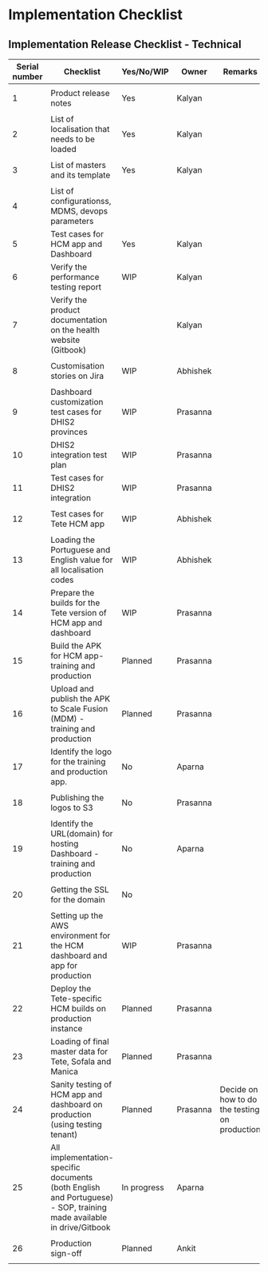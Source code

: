 # Implementation Checklist

## Implementation Release Checklist - Technical



| Serial number | Checklist                                                                                                           | Yes/No/WIP  | Owner       | Remarks                                       |
| ------------- | ------------------------------------------------------------------------------------------------------------------- | ----------- | ----------- | --------------------------------------------- |
| 1             | Product release notes                                                                                               | Yes         | Kalyan      | <p><br></p>                                   |
| 2             | List of localisation that needs to be loaded                                                                        | Yes         | Kalyan      | <p><br></p>                                   |
| 3             | List of masters and its template                                                                                    | Yes         | Kalyan      | <p><br></p>                                   |
| 4             | List of configurationss, MDMS, devops parameters                                                                    | <p><br></p> | <p><br></p> | <p><br></p>                                   |
| 5             | Test cases for HCM app and Dashboard                                                                                | Yes         | Kalyan      | <p><br></p>                                   |
| 6             | Verify the performance testing report                                                                               | WIP         | Kalyan      | <p><br></p>                                   |
| 7             | Verify the product documentation on the health website (Gitbook)                                                    | <p><br></p> | Kalyan      | <p><br></p>                                   |
| 8             | Customisation stories on Jira                                                                                       | WIP         | Abhishek    | <p><br></p>                                   |
| 9             | Dashboard customization test cases for DHIS2 provinces                                                              | WIP         | Prasanna    | <p><br></p>                                   |
| 10            | DHIS2 integration test plan                                                                                         | WIP         | Prasanna    | <p><br></p>                                   |
| 11            | Test cases for DHIS2 integration                                                                                    | WIP         | Prasanna    | <p><br></p>                                   |
| 12            | Test cases for Tete HCM app                                                                                         | WIP         | Abhishek    | <p><br></p>                                   |
| 13            | Loading the Portuguese and English value for all localisation codes                                                 | WIP         | Abhishek    | <p><br></p>                                   |
| 14            | Prepare the builds for the Tete version of HCM app and dashboard                                                    | WIP         | Prasanna    | <p><br></p>                                   |
| 15            | Build the APK for HCM app- training and production                                                                  | Planned     | Prasanna    | <p><br></p>                                   |
| 16            | Upload and publish the APK to Scale Fusion (MDM) - training and production                                          | Planned     | Prasanna    | <p><br></p>                                   |
| 17            | Identify the logo for the training and production app.                                                              | No          | Aparna      | <p><br></p>                                   |
| 18            | Publishing the logos to S3                                                                                          | No          | Prasanna    | <p><br></p>                                   |
| 19            | Identify the URL(domain) for hosting Dashboard - training and production                                            | No          | Aparna      | <p><br></p>                                   |
| 20            | Getting the SSL for the domain                                                                                      | No          | <p><br></p> | <p><br></p>                                   |
| 21            | Setting up the AWS environment for the HCM dashboard and app for production                                         | WIP         | Prasanna    | <p><br></p>                                   |
| 22            | Deploy the Tete-specific HCM builds on production instance                                                          | Planned     | Prasanna    | <p><br></p>                                   |
| 23            | Loading of final master data for Tete, Sofala and Manica                                                            | Planned     | Prasanna    | <p><br></p>                                   |
| 24            | Sanity testing of HCM app and dashboard on production (using testing tenant)                                        | Planned     | Prasanna    | Decide on how to do the testing on production |
| 25            | All implementation-specific documents (both English and Portuguese) - SOP, training made available in drive/Gitbook | In progress | Aparna      | <p><br></p>                                   |
| 26            | Production sign-off                                                                                                 | Planned     | Ankit       | <p><br></p>                                   |

